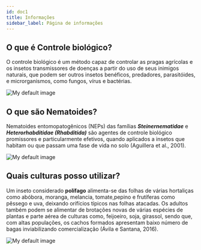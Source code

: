 ```yaml
---
id: doc1
title: Informações
sidebar_label: Página de informações
---
```


<!-- Check the [documentation](https://docusaurus.io) for how to use Docusaurus. -->

## O que é Controle biológico?

O controle biológico é um método capaz de controlar as pragas agrícolas e os insetos transmissores de doenças a partir do uso de seus inimigos naturais, que podem ser outros insetos benéficos, predadores, parasitóides, e microrganismos, como fungos, vírus e bactérias.

<html>
<picture>
    <!--[if IE 9]><video style="display: none;"><![endif]-->
    <source srcset="../img/informacoes/controle_mobile.png" media="(max-width: 768px)">
    <!--[if IE 9]></video><![endif]-->
    <img srcset="../img/informacoes/controle.png" alt="My default image">
</picture>
<!-- <img src="../img/informacoes/controle.png" alt="">  -->
</html>

## O que são Nematoides?

Nematoides entomopatogênicos (NEPs) das famílias <i>**Steinernematidae**</i> e <i>**Heterorhabditidae (Rhabditida)**</i> são agentes de controle biológico promissores e particularmente efetivos, quando aplicados a insetos que habitam ou que passam uma fase de vida no solo (Aguillera et al., 2001).


<picture>
    <!--[if IE 9]><video style="display: none;"><![endif]-->
    <source srcset="../img/informacoes/nemas_mobile.png" media="(max-width: 768px)">
    <!--[if IE 9]></video><![endif]-->
    <img srcset="../img/informacoes/nemas.png" alt="My default image">
</picture>



## Quais culturas posso utilizar?

Um inseto considerado **polífago** alimenta-se das folhas de várias hortaliças como abóbora, moranga, melancia, tomate,pepino e frutíferas como pêssego e uva, deixando orifícios típicos nas folhas atacadas. Os adultos também podem se alimentar de brotações novas de várias espécies de plantas e parte aérea de culturas como, feijoeiro, soja, girassol, sendo que, com altas populações, os cachos formados apresentam baixo número de bagas inviabilizando comercialização (Ávila e Santana, 2016).

<picture>
    <!--[if IE 9]><video style="display: none;"><![endif]-->
    <source srcset="../img/informacoes/plantação_mobile.png" media="(max-width: 768px)">
    <!--[if IE 9]></video><![endif]-->
    <img srcset="../img/informacoes/plantação.png" alt="My default image">
</picture>





